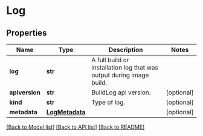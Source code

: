 # Log

## Properties
Name | Type | Description | Notes
------------ | ------------- | ------------- | -------------
**log** | **str** | A full build or installation log that was output during image build.  | 
**apiversion** | **str** | BuildLog api version.  | [optional] 
**kind** | **str** | Type of log.  | [optional] 
**metadata** | [**LogMetadata**](LogMetadata.md) |  | [optional] 

[[Back to Model list]](../README.md#documentation-for-models) [[Back to API list]](../README.md#documentation-for-api-endpoints) [[Back to README]](../README.md)


